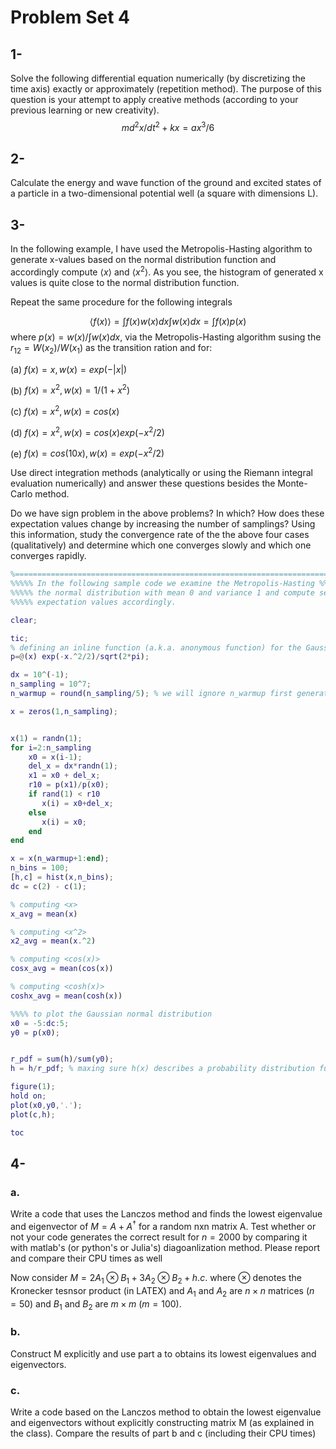 # Problem Set 4
## 1-
Solve the following differential equation numerically (by discretizing the time axis) exactly or approximately (repetition method). The purpose of this question is your attempt to apply creative methods (according to your previous learning or new creativity).
$$md^2x/dt^2 + kx = ax^3/6$$

## 2-
Calculate the energy and wave function of the ground and excited states of a particle in a two-dimensional potential well (a square with dimensions L).

## 3-
In the following example, I have used the Metropolis-Hasting algorithm to generate x-values based on the normal distribution function and accordingly compute $\langle x \rangle$ and $\langle x^2 \rangle$. As you see, the histogram of generated x values is quite close to the normal distribution function.

Repeat the same procedure for the following integrals

$$\langle f(x) \rangle = \int f(x)w(x) dx\int w(x) dx = \int f(x) p(x)$$
where $p(x) = w(x)/\int w(x) dx$,  via the Metropolis-Hasting algorithm susing the $r_{12} = W(x_2)/W(x_1)$ as the transition ration and for:

(a) $f(x) = x,  w(x) = exp(-|x|)$

(b) $f(x) = x^2, w(x) = 1/(1+x^2)$

(c) $f(x) = x^2, w(x) = cos(x)$

(d) $f(x) = x^2, w(x) = cos(x)exp(-x^2/2)$

(e) $f(x) = cos(10x) , w(x) = exp(-x^2/2)$


Use direct integration methods (analytically or using the Riemann integral evaluation numerically) and answer these questions besides the Monte-Carlo method.

Do we have sign problem in the above problems? In which? How does these expectation values change by increasing the number of samplings? Using this information, study the convergence rate of the the above four cases (qualitatively) and determine which one converges slowly and which one converges rapidly.

```matlab
%=========================================================================================================================================%
%%%%% In the following sample code we examine the Metropolis-Hasting %%% Monte-Carlo algorithm to generate n_sampling x values according to
%%%%% the normal distribution with mean 0 and variance 1 and compute several
%%%%% expectation values accordingly.

clear;

tic;
% defining an inline function (a.k.a. anonymous function) for the Gaussian distribution function
p=@(x) exp(-x.^2/2)/sqrt(2*pi);

dx = 10^(-1);
n_sampling = 10^7;
n_warmup = round(n_sampling/5); % we will ignore n_warmup first generated x values

x = zeros(1,n_sampling);


x(1) = randn(1);
for i=2:n_sampling
    x0 = x(i-1);
    del_x = dx*randn(1);
    x1 = x0 + del_x;
    r10 = p(x1)/p(x0);
    if rand(1) < r10
       x(i) = x0+del_x;
    else
       x(i) = x0;
    end
end

x = x(n_warmup+1:end);
n_bins = 100;
[h,c] = hist(x,n_bins);
dc = c(2) - c(1);

% computing <x>
x_avg = mean(x)

% computing <x^2>
x2_avg = mean(x.^2)

% computing <cos(x)>
cosx_avg = mean(cos(x))

% computing <cosh(x)>
coshx_avg = mean(cosh(x))

%%%% to plot the Gaussian normal distribution
x0 = -5:dc:5;
y0 = p(x0);


r_pdf = sum(h)/sum(y0);
h = h/r_pdf; % maxing sure h(x) describes a probability distribution function (pdf)

figure(1);
hold on;
plot(x0,y0,'.');
plot(c,h);

toc
```

## 4-

### a.
Write a code that uses the Lanczos method and finds the lowest eigenvalue and eigenvector of $M = A + A^\dag$ for a random nxn matrix A. Test whether or not your code generates the correct result for $n=2000$ by comparing it with matlab's (or python's or Julia's) diagoanlization method. Please report and compare their CPU times as well

Now consider $M = 2A_1 \otimes B_1 + 3A_2 \otimes B_2 + h.c$. where $\otimes$ denotes the Kronecker tesnsor product (in LATEX) and $A_1$ and $A_2$ are $n\times n$ matrices ($n=50$) and $B_1$ and $B_2$ are $m\times m$ ($m=100$).  

### b.
Construct M explicitly and use part a to obtains its lowest eigenvalues and eigenvectors.

### c.
Write a code based on the Lanczos method to obtain the lowest eigenvalue and eigenvectors without explicitly constructing matrix M (as explained in the class). Compare the results of part b and c (including their CPU times)
